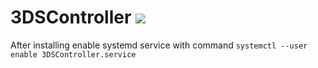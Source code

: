 3DSController ![](/3DS/cxi/icon48x48.png?raw=true)
===
After installing enable systemd service with command `systemctl --user enable 3DSController.service`